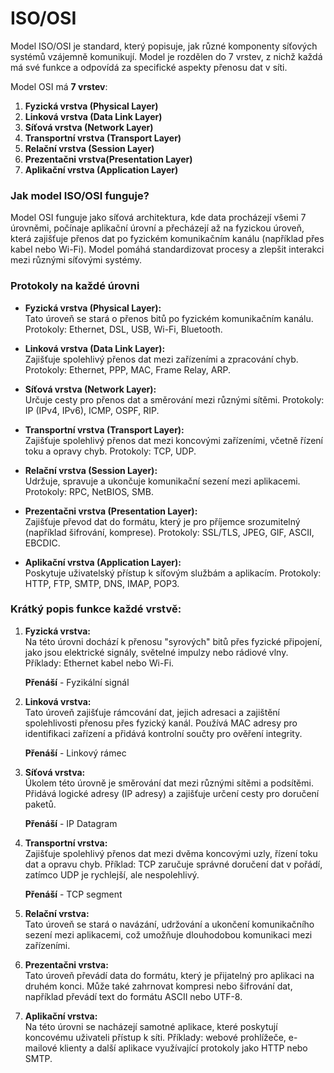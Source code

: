 # ISO/OSI

Model ISO/OSI je standard, který popisuje, jak různé komponenty síťových systémů vzájemně komunikují. Model je rozdělen do 7 vrstev, z nichž každá má své funkce a odpovídá za specifické aspekty přenosu dat v síti.

Model OSI má **7 vrstev**:

1. **Fyzická vrstva (Physical Layer)**
2. **Linková vrstva (Data Link Layer)**
3. **Síťová vrstva (Network Layer)**
4. **Transportní vrstva (Transport Layer)**
5. **Relační vrstva (Session Layer)**
6. **Prezentačni vrstva(Presentation Layer)**
7. **Aplikační vrstva (Application Layer)**

### Jak model ISO/OSI funguje?

Model OSI funguje jako síťová architektura, kde data procházejí všemi 7 úrovněmi, počínaje aplikační úrovní a přecházejí až na fyzickou úroveň, která zajišťuje přenos dat po fyzickém komunikačním kanálu (například přes kabel nebo Wi-Fi). Model pomáhá standardizovat procesy a zlepšit interakci mezi různými síťovými systémy.

### Protokoly na každé úrovni

- **Fyzická vrstva (Physical Layer):**  
    Tato úroveň se stará o přenos bitů po fyzickém komunikačním kanálu. Protokoly: Ethernet, DSL, USB, Wi-Fi, Bluetooth.
    
- **Linková vrstva (Data Link Layer):**  
    Zajišťuje spolehlivý přenos dat mezi zařízeními a zpracování chyb. Protokoly: Ethernet, PPP, MAC, Frame Relay, ARP.
    
- **Síťová vrstva (Network Layer):**  
    Určuje cesty pro přenos dat a směrování mezi různými sítěmi. Protokoly: IP (IPv4, IPv6), ICMP, OSPF, RIP.
    
- **Transportní vrstva (Transport Layer):**  
    Zajišťuje spolehlivý přenos dat mezi koncovými zařízeními, včetně řízení toku a opravy chyb. Protokoly: TCP, UDP.
    
- **Relační vrstva (Session Layer):**  
    Udržuje, spravuje a ukončuje komunikační sezení mezi aplikacemi. Protokoly: RPC, NetBIOS, SMB.
    
- **Prezentačni vrstva (Presentation Layer):**  
    Zajišťuje převod dat do formátu, který je pro příjemce srozumitelný (například šifrování, komprese). Protokoly: SSL/TLS, JPEG, GIF, ASCII, EBCDIC.
    
- **Aplikační vrstva (Application Layer):**  
    Poskytuje uživatelský přístup k síťovým službám a aplikacím. Protokoly: HTTP, FTP, SMTP, DNS, IMAP, POP3.

### Krátký popis funkce každé vrstvě:

1. **Fyzická vrstva:**  
    Na této úrovni dochází k přenosu "syrových" bitů přes fyzické připojení, jako jsou elektrické signály, světelné impulzy nebo rádiové vlny. Příklady: Ethernet kabel nebo Wi-Fi.
    
    **Přenáší** - Fyzikální signál
    
2. **Linková vrstva:**  
    Tato úroveň zajišťuje rámcování dat, jejich adresaci a zajištění spolehlivosti přenosu přes fyzický kanál. Používá MAC adresy pro identifikaci zařízení a přidává kontrolní součty pro ověření integrity.
    
    **Přenáší** - Linkový rámec
    
3. **Síťová vrstva:**  
    Úkolem této úrovně je směrování dat mezi různými sítěmi a podsítěmi. Přidává logické adresy (IP adresy) a zajišťuje určení cesty pro doručení paketů.
    
    **Přenáší** - IP Datagram
    
4. **Transportní vrstva:**  
    Zajišťuje spolehlivý přenos dat mezi dvěma koncovými uzly, řízení toku dat a opravu chyb. Příklad: TCP zaručuje správné doručení dat v pořádí, zatímco UDP je rychlejší, ale nespolehlivý.
    
	**Přenáší** -   TCP segment
	
5. **Relační vrstva:**  
    Tato úroveň se stará o navázání, udržování a ukončení komunikačního sezení mezi aplikacemi, což umožňuje dlouhodobou komunikaci mezi zařízeními.
    
6. **Prezentačni vrstva:**  
    Tato úroveň převádí data do formátu, který je přijatelný pro aplikaci na druhém konci. Může také zahrnovat kompresi nebo šifrování dat, například převádí text do formátu ASCII nebo UTF-8.
    
7. **Aplikační vrstva:**  
    Na této úrovni se nacházejí samotné aplikace, které poskytují koncovému uživateli přístup k síti. Příklady: webové prohlížeče, e-mailové klienty a další aplikace využívající protokoly jako HTTP nebo SMTP.
